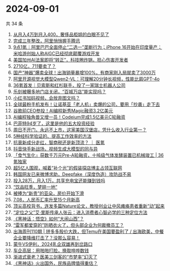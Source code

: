 # 2024-09-01

共 34 条

<!-- BEGIN 36KR -->
<!-- 最后更新时间 2024-09-01 05:00:53 +0800 -->
1. [从月入4万到月入400，奢侈品柜姐的白眼不见了](https://36kr.com/p/2927045384804993)
1. [完成三年整改，阿里悄悄握手腾讯](https://36kr.com/p/2929660785154951)
1. [9点1氪｜阿里巴巴全面停止“二选一”垄断行为；iPhone 16开始在印度量产；米哈游创始人称AlGC已经彻底颠覆游戏开发](https://36kr.com/p/2929204796643972)
1. [美国加州AI法案即将“转正”，科技圈炸锅，担心伤害开发者](https://36kr.com/p/2928764065701253)
1. [2710亿，711要卖了？](https://36kr.com/p/2929462273350531)
1. [国产“神器”爆卖全球！出海销量暴增100%，有商家刚入局就卖了3000万](https://36kr.com/p/2929304051653249)
1. [阿里开源视觉大模型Qwen2-VL：可理解20分钟长视频，性能比肩GPT-4o](https://36kr.com/p/2928751377472904)
1. [36氪首发｜贝索斯和红杉联手，投了一家瑞士机器人公司](https://36kr.com/p/2928768069704322)
1. [乐刻被曝多地门店关闭，“百城万店”能实现吗？](https://36kr.com/p/2929439884942470)
1. [小红书加码视频，会放弃图文吗？](https://36kr.com/p/2929311388359552)
1. [全球最粉手机发布！让诺基亚「老人机」卖爆的公司，要用「抄袭」走下去](https://36kr.com/p/2929539394067078)
1. [谷歌前CEO参投！AI编程新秀Magic融资3.2亿美元](https://36kr.com/p/2928770808749449)
1. [AI编程独角兽又增一员！Codeium完成1.5亿美元C轮融资](https://36kr.com/p/2928735554149766)
1. [巴菲特94岁了，这里是他的五大投资经验](https://36kr.com/p/2929304895052425)
1. [周日不开门，永远不上市，这家美国汉堡店，凭什么收入行业第一？](https://36kr.com/p/2929298247703942)
1. [5种经科学验证的、提高工作效率的方法](https://36kr.com/p/2921157914385284)
1. [抗衰新成分走红，智商税还是新顶流？ ｜ 医氪](https://36kr.com/p/2929481495452544)
1. [抖音快手新战场，视频生成大模型的同与异](https://36kr.com/p/2928614934732167)
1. [「食气生化」获数千万元Pre-A轮融资，十吨级气体发酵装置已机械竣工 | 36氪独家](https://36kr.com/p/2927320421948291)
1. [超5亿人围观，喊着“补个光”的假装探店博主占领互联网](https://36kr.com/p/2929305514171271)
1. [韩国网友已来微博求助，Deepfake（深度伪造）攻防战不易](https://36kr.com/p/2928825503358087)
1. [投入28万，月入1万，共享充电宝还能赚到钱吗](https://36kr.com/p/2929310514076296)
1. [“饮品旺季，梦碎一地”](https://36kr.com/p/2929302923713409)
1. [被捧为“新贵”的亚朵，房价开始下滑](https://36kr.com/p/2929538831621001)
1. [7.08，人民币汇率升至15个月新高](https://36kr.com/p/2929301971212932)
1. [顶尖高校背书，连发多篇Nature论文，教授创业让中风瘫痪患者重新“动”起来](https://36kr.com/p/2929356921707142)
1. [“定位之父”艾·里斯传承人张云：进入消费者心智必学的三种定位方法](https://36kr.com/p/2925394687957891)
1. [《黑神话：悟空》如何“大闹山西”？](https://36kr.com/p/2929302677691268)
1. [“雷军都爱穿的”防晒衣火了，但头部企业为何裁撤员工？](https://36kr.com/p/2919682962316161)
1. [出海周刊110期 | 拼多多股价大跌，但Temu在美国要盈利了 / 出海欧美，中餐企业要降维打击了？没那么容易！](https://36kr.com/p/2928463077939842)
1. [蒙牛VS伊利，2024乳企双雄再到岔路口](https://36kr.com/p/2928610114624899)
1. [车企高层：用啪啪打脸，换取哗哗数钱](https://36kr.com/p/2928592228900231)
1. [渐进式衰老？医美三剑客的“市梦率”幻灭了](https://36kr.com/p/2928576694246534)
1. [《黑神话》火出国外，民族品牌值得重估？](https://36kr.com/p/2929301582175110)
<!-- END 36KR -->
